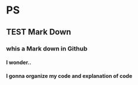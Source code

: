 # PS
## TEST Mark Down
### whis a Mark down in Github
#### I wonder..
#### I gonna organize my code and explanation of code
